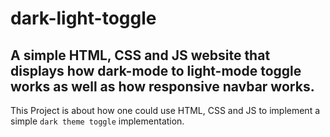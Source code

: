 # dark-light-toggle
A simple HTML, CSS and JS website that displays how dark-mode to light-mode toggle works as well as how responsive navbar works.
---

This Project is about how one could use HTML, CSS and JS to implement a simple `dark theme toggle` implementation.